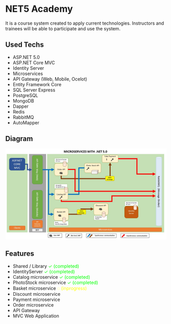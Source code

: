 # NET5 Academy
It is a course system created to apply current technologies. Instructors and trainees will be able to participate and use the system.

## Used Techs
- ASP.NET 5.0
- ASP.NET Core MVC
- Identity Server
- Microservices
- API Gateway (Web, Mobile, Ocelot)
- Entity Framework Core
- SQL Server Express
- PostgreSQL
- MongoDB
- Dapper
- Redis
- RabbitMQ
- AutoMapper

## Diagram
![Diagram](diagram.jpg)

## Features
- Shared / Library <span style="color:#00FF00">✓ (completed)</span>
- IdentityServer <span style="color:#00FF00">✓ (completed)</span>
- Catalog microservice <span style="color:#00FF00">✓ (completed)</span>
- PhotoStock microservice <span style="color:#00FF00">✓ (completed)</span>
- Basket microservice <span style="color:#FFFF00">◌ (inprogress)</span>
- Discount microservice
- Payment microservice
- Order microservice
- API Gateway
- MVC Web Application
